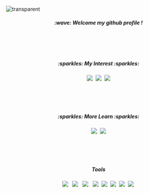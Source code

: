 ![transparent](https://capsule-render.vercel.app/api?type=transparent&fontColor=CFE2F3&text=Kim%20Minseo's%20Github%20&height=150&fontSize=60)
<h5 align = "center">:wave: Welcome my github profile !</h5>
<br><br><br>
<h5 align="center" >:sparkles: My Interest :sparkles: </h5>
<p align="center">
   <img src="https://img.shields.io/badge/Java-007396?style=flat-square&logo=Java&logoColor=white"/></a>&nbsp
   <img src="https://img.shields.io/badge/Python-3776AB?style=flat-square&logo=PythonlogoColor=white"/></a>&nbsp 
   <img src="https://img.shields.io/badge/mysql-4479A1?style=flat-squaree&logo=mysql&logoColor=white">
</p>
<br><br><br>
<h5 align="center" >:sparkles: More Learn :sparkles: </h5>
<p align="center">
   <img src="https://img.shields.io/badge/PHP -777BB4?style=flat-square&logo=PHP&logoColor=black"></a>&nbsp 
   <img src="https://img.shields.io/badge/Node.js-339933?style=flat-square&&logo=Node.js&logoColor=white">
</p>
<br><br><br>
<h5 align="center">Tools</h5>
<p align="center">
    <img src="https://img.shields.io/badge/IntelliJ-000000?style=flat-square&logo=IntelliJ IDEA&logoColor=white"> </a>&nbsp 
    <img src="https://img.shields.io/badge/Eclipse-2C2255?style=flat-squaree&logo=Eclipse&logoColor=white">  </a>&nbsp 
    <img src="https://img.shields.io/badge/Visual Studio Code-007ACC?style=flat-square&logo=VScode&logoColor=white"> </a>&nbsp 
    <img src="https://img.shields.io/badge/Visual Studio-5C2D91?style=flat-square&logo=Visual Studio&logoColor=white"></a>&nbsp 
    <img src="https://img.shields.io/badge/Bootstrap-7952B3?style=flat-square&logo=Bootstrap&logoColor=white"></a>&nbsp 
    <img src="https://img.shields.io/badge/Github-000000?style=flat-square&logo=github&logoColor=white"></a>&nbsp 
    <img src="https://img.shields.io/badge/Notion-000000?style=flat-square&logo=notion&logoColor=white"></a>&nbsp 
    <img src="https://img.shields.io/badge/Figma-F24E1E?style=flat-squaree&logo=figma&logoColor=white"></a>&nbsp 
</p>


